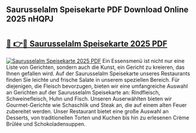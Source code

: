 ## Saurusselalm Speisekarte PDF Download Online 2025 nHQPJ

# <h2><a href="http://gce2h57.nevu.top/?p=Saurusselalm+Speisekarte">🔗 👉🔴 Saurusselalm Speisekarte 2025 PDF</a></h2>

[![Saurusselalm Speisekarte 2025 PDF](https://i.imgur.com/dBaPXMq.png)](http://gce2h57.nevu.top/?p=Saurusselalm+Speisekarte)
Ein Essensmenü ist nicht nur eine Liste von Gerichten, sondern auch die Kunst, ein Gericht zu kreieren, das Ihnen gefallen wird. Auf der Saurusselalm Speisekarte unseres Restaurants finden Sie leichte und frische Salate in unserem speziellen Bereich. Für diejenigen, die Fleisch bevorzugen, bieten wir eine umfangreiche Auswahl an Gerichten auf der Saurusselalm Speisekarte an: Rindfleisch, Schweinefleisch, Huhn und Fisch. Unseren Auserwählten bieten wir Gourmet-Gerichte wie Schaschlik und Steak an, die auf einem alten Feuer zubereitet werden. Unser Restaurant bietet eine große Auswahl an Desserts, von traditionellen Torten und Kuchen bis hin zu erlesenen Crème Brûlée und Schokoladensuppen.

